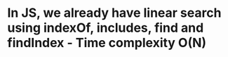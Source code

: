 # In JS, we already have linear search using indexOf, includes, find and findIndex - Time complexity O(N)
